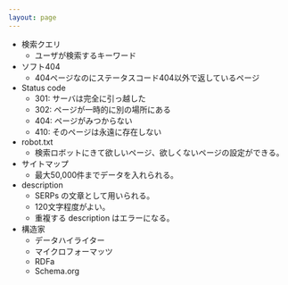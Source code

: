 ```yaml
---
layout: page
---
```


* 検索クエリ
  * ユーザが検索するキーワード
* ソフト404
  * 404ページなのにステータスコード404以外で返しているページ
* Status code
  * 301: サーバは完全に引っ越した
  * 302: ページが一時的に別の場所にある
  * 404: ページがみつからない
  * 410: そのページは永遠に存在しない
* robot.txt
  * 検索ロボットにきて欲しいページ、欲しくないページの設定ができる。
* サイトマップ
  * 最大50,000件までデータを入れられる。
* description
  * SERPs の文章として用いられる。
  * 120文字程度がよい。
  * 重複する description はエラーになる。
* 構造家
  * データハイライター
  * マイクロフォーマッツ
  * RDFa
  * Schema.org
